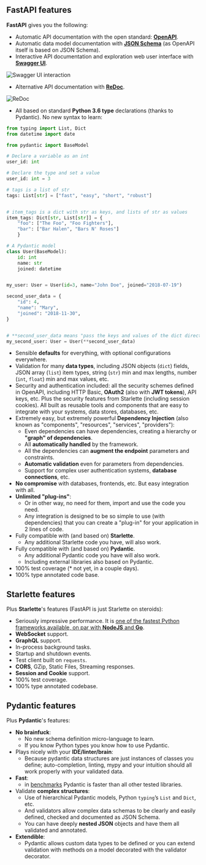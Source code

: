 
## FastAPI features

**FastAPI** gives you the following:

* Automatic API documentation with the open standard: <a href="https://github.com/OAI/OpenAPI-Specification" target="_blank"><strong>OpenAPI</strong></a>.
* Automatic data model documentation with <a href="http://json-schema.org/" target="_blank"><strong>JSON Schema</strong></a> (as OpenAPI itself is based on JSON Schema).
* Interactive API documentation and exploration web user interface with <a href="https://github.com/swagger-api/swagger-ui" target="_blank"><strong>Swagger UI</strong></a>.

![Swagger UI interaction](img/readme-assets/readme05.png)

* Alternative API documentation with <a href="https://github.com/Rebilly/ReDoc" target="_blank"><strong>ReDoc</strong></a>.

![ReDoc](img/readme-assets/readme06.png)


* All based on standard **Python 3.6 type** declarations (thanks to Pydantic). No new syntax to learn:

```Python
from typing import List, Dict
from datetime import date

from pydantic import BaseModel

# Declare a variable as an int
user_id: int

# Declare the type and set a value
user_id: int = 3

# tags is a list of str
tags: List[str] = ["fast", "easy", "short", "robust"]


# item_tags is a dict with str as keys, and lists of str as values
item_tags: Dict[str, List[str]] = {
    "foo": ["The Foo", "Foo Fighters"], 
    "bar": ["Bar Halen", "Bars N' Roses"]
    }

# A Pydantic model
class User(BaseModel):
    id: int
    name: str
    joined: datetime


my_user: User = User(id=3, name="John Doe", joined="2018-07-19")

second_user_data = {
    "id": 4,
    "name": "Mary",
    "joined": "2018-11-30",
}


# **second_user_data means "pass the keys and values of the dict directly as arguments
my_second_user: User = User(**second_user_data)
```

* Sensible **defaults** for everything, with optional configurations everywhere.
* Validation for many **data types**, including JSON objects (`dict`) fields, JSON array (`list`) item types, string (`str`) min and max lengths, number (`int`, `float`) min and max values, etc.
* Security and authentication included: all the security schemes defined in OpenAPI, including HTTP Basic, **OAuth2** (also with **JWT tokens**), API keys, etc. Plus the security features from Starlette (including session cookies). All built as reusable tools and components that are easy to integrate with your systems, data stores, databases, etc.
* Extremely easy, but extremely powerful **Dependency Injection** (also known as "components", "resources", "services", "providers"):
    * Even dependencies can have dependencies, creating a hierarchy or **"graph" of dependencies**.
    * All **automatically handled** by the framework. 
    * All the dependencies can **augment the endpoint** parameters and constraints.
    * **Automatic validation** even for parameters from dependencies.
    * Support for complex user authentication systems, **database connections**, etc.
* **No compromise** with databases, frontends, etc. But easy integration with all.
* **Unlimited "plug-ins"**:
    * Or in other way, no need for them, import and use the code you need. 
    * Any integration is designed to be so simple to use (with dependencies) that you can create a "plug-in" for your application in 2 lines of code.
* Fully compatible with (and based on) **Starlette**.
    * Any additional Starlette code you have, will also work.
* Fully compatible with (and based on) **Pydantic**. 
    * Any additional Pydantic code you have will also work.
    * Including external libraries also based on Pydantic.
* 100% test coverage (* not yet, in a couple days).
* 100% type annotated code base.

## Starlette features

Plus **Starlette**'s features (FastAPI is just Starlette on steroids):

* Seriously impressive performance. It is <a href="https://github.com/encode/starlette#performance" target="_blank">one of the fastest Python frameworks available, on par with **NodeJS** and **Go**</a>.
* **WebSocket** support.
* **GraphQL** support.
* In-process background tasks.
* Startup and shutdown events.
* Test client built on `requests`.
* **CORS**, GZip, Static Files, Streaming responses.
* **Session and Cookie** support.
* 100% test coverage.
* 100% type annotated codebase.

## Pydantic features

Plus **Pydantic**'s features:

* **No brainfuck**: 
    * No new schema definition micro-language to learn.
    * If you know Python types you know how to use Pydantic.
* Plays nicely with your **IDE/linter/brain**:
    * Because pydantic data structures are just instances of classes you define; auto-completion, linting, mypy and your intuition should all work properly with your validated data.
* **Fast**:
    * in <a href="https://pydantic-docs.helpmanual.io/#benchmarks-tag" target="_blank">benchmarks</a> Pydantic is faster than all other tested libraries.
* Validate **complex structures**:
    * Use of hierarchical Pydantic models, Python `typing`’s `List` and `Dict`, etc.
    * And validators allow complex data schemas to be clearly and easily defined, checked and documented as JSON Schema.
    * You can have deeply **nested JSON** objects and have them all validated and annotated.
* **Extendible**:
    * Pydantic allows custom data types to be defined or you can extend validation with methods on a model decorated with the validator decorator.
